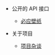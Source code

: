 <!-- docs/_sidebar.md -->

* 公开的 API 接口
  * [必应壁纸](public_api/bing)

* 关于项目
  * [项目杂谈](about/opinion)